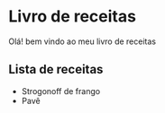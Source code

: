 # Livro de receitas
Olá! bem vindo ao meu livro de receitas

## Lista de receitas
- Strogonoff de frango
- Pavê

